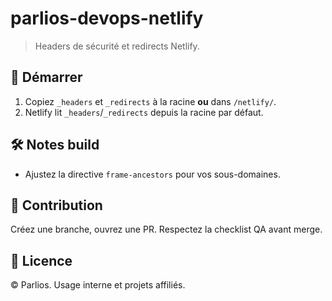 # parlios-devops-netlify

> Headers de sécurité et redirects Netlify.

## 🚀 Démarrer
1. Copiez `_headers` et `_redirects` à la racine **ou** dans `/netlify/`.
2. Netlify lit `_headers`/`_redirects` depuis la racine par défaut.

## 🛠 Notes build
- Ajustez la directive `frame-ancestors` pour vos sous-domaines.

## 🤝 Contribution
Créez une branche, ouvrez une PR. Respectez la checklist QA avant merge.

## 📄 Licence
© Parlios. Usage interne et projets affiliés.
